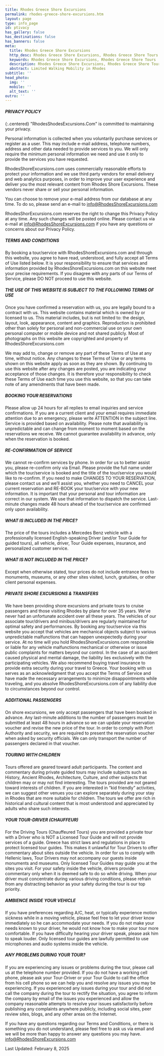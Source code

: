 ```yaml
---
title: Rhodes Greece Shore Excursions
permalink: rhodes-greece-shore-excursions.htm
layout: page
type: info_page
id: ptivacy
has_gallery: false
has_destinations: false
has_banners: false
meta:
  title: Rhodes Greece Shore Excursions
  http_desc: Rhodes Greece Shore Excursions, Rhodes Greece Shore Tours
  keywords: Rhodes Greece Shore Excursions, Rhodes Greece Shore Tours
  description: Rhodes Greece Shore Excursions, Rhodes Greece Shore Tours
  abstract: Limited Walking Mobility in Rhodes
subtitle: ''
head_photo:
  img: ''
  mobile: ''
  alt_text: ''
outro: ''
---
```


##### PRIVACY POLICY

{:.centered}
"RhodesShodesExcursions.Com" is committed to maintaining your privacy.

Personal information is collected when you voluntarily purchase services or register as a user. This may include e-mail address, telephone numbers, address and other data needed to provide services to you.  We will only require the minimum personal information we need and use it only to provide the services you have requested.
 
RhodesShoreExcursions.com uses commercially reasonable efforts to protect your information and we use third party vendors for email delivery and web analytics purposes, in order to improve your user experience and deliver you the most relevant content from Rhodes Shore Excursions. These vendors never share or sell your personal information.
 
You can choose to remove your e-mail address from our database at any time. To do so, please send an e-mail to <info@RhodesShoreExcursions.com>
 
RhodesShorExcursions.com reserves the right to change this Privacy Policy at any time. Any such changes will be posted online.  Please contact us via e-mail at <info@RhodesShoreExcursions.com> if you have any questions or concerns about our Privacy Policy.

##### TERMS AND CONDITIONS     
 
By booking a tour/service with RhodesShoreExcursions.com and through this website, you agree to have read, understood, and fully accept all Terms of Use listed below. It is your responsibility to ensure that services and information provided by RhodesShoreExcursions.com on this website meet your precise requirements. If you disagree with any parts of our Terms of Service, please DO NOT proceed to use this website.

##### THE USE OF THIS WEBSITE IS SUBJECT TO THE FOLLOWING TERMS OF USE
 
Once you have confirmed a reservation with us, you are legally bound to a contract with us. This website contains material which is owned by or licensed to us. This material includes, but is not limited to: the design, layout, look, appearance, content and graphics. Reproduction is prohibited other than solely for personal and non-commercial use on your own personal computer or mobile device and not shared publicly. Most of photographs on this website are copyrighted and property of RhodesShoreExcursions.com
 
We may add to, change or remove any part of these Terms of Use at any time, without notice. Any changes to these Terms of Use or any terms shown on this website apply as soon as they are shown. By continuing to use this website after any changes are posted, you are indicating your acceptance of those changes. It is therefore your responsibility to check these Terms of Use each time you use this website, so that you can take note of any amendments that have been made.
 
##### BOOKING YOUR RESERVATIONS
 
Please allow up 24 hours for all replies to email inquiries and service confirmations. If you are a current client and your email requires immediate attention due to an emergency, please write ATTENTION in the subject line.  Service is provided based on availability. Please note that availability is unpredictable and can change from moment to moment based on the reservations we receive. We cannot guarantee availability in advance, only when the reservation is booked.
 
##### RE-CONFIRMATION OF SERVICE
 
We cannot re-confirm services by phone. In order for us to better assist you, please re-confirm only via Email. Please provide the full name under which the tour/service is booked and the title of the tour/service you would like to re-confirm. If you need to make CHANGES TO YOUR RESERVATION, please contact us and we’ll assist you, whether you need to CANCEL your current reservation and RE-BOOK your tour/service with your new information. It is important that your personal and tour information are correct in our system. We use that information to dispatch the service.  Last-minute changes made 48 hours ahead of the tour/service are confirmed only upon availability.
 
##### WHAT IS INCLUDED IN THE PRICE?
 
The price of the tours includes a Mercedes Benz vehicle with a professionally licensed English-speaking Driver (and/or Tour Guide for guided tours), all vehicle, driver, Tour Guide expenses, insurance, and personalized customer service.
 
##### WHAT IS NOT INCLUDED IN THE PRICE?
 
Except when otherwise stated, tour prices do not include entrance fees to monuments, museums, or any other sites visited, lunch, gratuities, or other client personal expenses.
 
##### PRIVATE SHORE EXCURSIONS & TRANSFERS
 
We have been providing shore excursions and private tours to cruise passengers and those visiting Rhodes by plane for over 35 years. We’ve never had an unfortunate accident over all these years. The vehicles of our associate tour/drivers and minibus/drivers are regularly maintained for optimal safety and performances. By booking any tour/service via this website you accept that vehicles are mechanical objects subject to various unpredictable malfunctions that can happen unexpectedly during your service. At no time will you hold RhodesShoreExcursions.com responsible or liable for any vehicle malfunctions mechanical or otherwise or issue public complaints for matters beyond our control. In the case of an accident caused physical and mental damage, the liability lies exclusively with the participating vehicles.  We also recommend buying travel insurance to provide extra security during your travel to Greece. Your booking with us serves as an acknowledgment that you accept the Terms of Service and have made the necessary arrangements to minimize disappointments while traveling, and you absolve RhodesShoreExcursions.com of any liability due to circumstances beyond our control.
 
##### ADDITIONAL PASSENGERS
 
On shore excursions, we only accept passengers that have been booked in advance. Any last-minute additions to the number of passengers must be submitted at least 48 hours in advance so we can update your reservation voucher and revise the new price of the tour. In order to comply with Port Authority and security, we are required to present the reservation voucher when asked by security officials.  We can only transport the number of passengers declared in that voucher.
 
##### TOURING WITH CHILDREN
 
Tours offered are geared toward adult participants.  The content and commentary during private guided tours may include subjects such as History, Ancient Rhodes, Architecture, Culture, and other subjects that children may or may not find interesting. The tours provided are not geared toward interests of children. If you are interested in “kid friendly” activities, we can suggest other venues you can explore separately during your stay in Rhodes that are more suitable for children. The tours we offer are rich in historical and cultural content that is most understood and appreciated by adults who share such interests.
 
##### YOUR TOUR-DRIVER (CHAUFFEUR)
 
For the Driving Tours (Chauffeured Tours) you are provided a private tour with a Driver who is NOT a Licensed Tour Guide and will not provide services of a guide. Greece has strict laws and regulations in place to protect licensed tour guides. This makes it unlawful for Tour Drivers to offer commentary about sites outside the vehicle. In order for us to comply with Hellenic laws, Tour Drivers may not accompany our guests inside monuments and museums.  Only licensed Tour Guides may guide you at the sites you visit. For your safety inside the vehicle, drivers provide commentary only when it is deemed safe to do so while driving. When your driver must concentrate during various driving conditions, please refrain from any distracting behavior as your safety during the tour is our top priority.
 
##### AMBIENCE INSIDE YOUR VEHICLE
 
If you have preferences regarding A/C, heat, or typically experience motion sickness while in a moving vehicle, please feel free to let your driver know immediately so he can accommodate your needs. If you do not make your needs known to your driver, he would not know how to make your tour more comfortable.  If you have difficulty hearing your driver speak, please ask him to speak louder. Only licensed tour guides are lawfully permitted to use microphones and audio systems inside the vehicle.
 
##### ANY PROBLEMS DURING YOUR TOUR?
 
If you are experiencing any issues or problems during the tour, please call us at the telephone number provided. If you do not have a working cell phone, please ask your Tour-Driver or your Tour Guide to call the office from his cell phone so we can help you and resolve any issues you may be experiencing. If you experienced any issues during your tour and did not call the company during the tour to rectify the situation, you agree to inform the company by email of the issues you experienced and allow the company reasonable attempts to resolve your issues satisfactorily before publishing any complaints anywhere publicly, including social sites, peer review sites, blogs, and any other areas on the Internet.
 
If you have any questions regarding our Terms and Conditions, or there is something you do not understand, please feel free to ask us via email and we will be more than happy to answer any questions you may have. info@RhodesShoreExcursions.com
 
Last Updated: February 8, 2025
